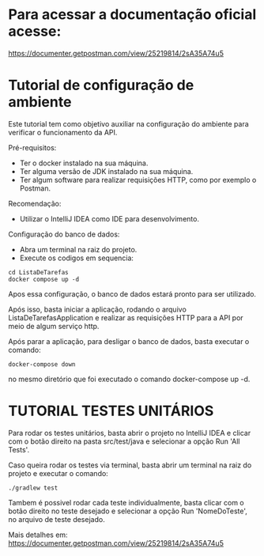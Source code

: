 Para acessar a documentação oficial acesse:
===========================================
https://documenter.getpostman.com/view/25219814/2sA35A74u5

Tutorial de configuração de ambiente
====================================
Este tutorial tem como objetivo auxiliar na configuração do ambiente para verificar o funcionamento da API.

Pré-requisitos:
* Ter o docker instalado na sua máquina.
* Ter alguma versão de JDK instalado na sua máquina.
* Ter algum software para realizar requisições HTTP, como por exemplo o Postman.

Recomendação:
* Utilizar o IntelliJ IDEA como IDE para desenvolvimento.

Configuração do banco de dados:
* Abra um terminal na raiz do projeto.
* Execute os codigos em sequencia:
```shell
cd ListaDeTarefas
docker compose up -d

```
Apos essa configuração, o banco de dados estará pronto para ser utilizado.

Após isso, basta iniciar a aplicação, rodando o arquivo ListaDeTarefasApplication e realizar as requisições HTTP para a API por meio de algum serviço http.

Após parar a aplicação, para desligar o banco de dados, basta executar o comando:
```shell
docker-compose down
```
no mesmo diretório que foi executado o comando docker-compose up -d.


TUTORIAL TESTES UNITÁRIOS
=========================

Para rodar os testes unitários, basta abrir o projeto no IntelliJ IDEA e clicar com o botão direito na pasta src/test/java e selecionar a opção Run 'All Tests'.

Caso queira rodar os testes via terminal, basta abrir um terminal na raiz do projeto e executar o comando:
```shell
./gradlew test
```

Tambem é possivel rodar cada teste individualmente, basta clicar com o botão direito no teste desejado e selecionar a opção Run 'NomeDoTeste', no arquivo de teste desejado.

Mais detalhes em:
https://documenter.getpostman.com/view/25219814/2sA35A74u5

